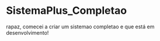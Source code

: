 # SistemaPlus_Completao
 rapaz, comecei a criar um sistemao completao e que está em desenvolvimento!
